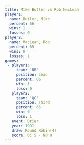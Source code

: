 ```yaml
---
title: Mike Butler vs Rob MacLean
player1:            
  name: Butler, Mike
  percent: 66       
  wins: 1           
  losses: 0         
player2:            
  name: MacLean, Rob
  percent: 65       
  wins: 0           
  losses: 1         
games:
 - player1:        
     team: 'NB'    
     position: Lead
     percent: 66   
     win: 1        
     loss: 0       
   player2:         
     team: 'QC'     
     position: Third
     percent: 65    
     win: 0         
     loss: 1        
   event: Brier        
   year: 1991          
   draw: Round Robin(4)
   score: QC 5 - NB 8  
---
```

